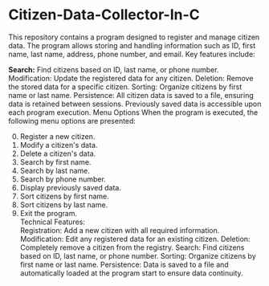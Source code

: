 # Citizen-Data-Collector-In-C
This repository contains a program designed to register and manage citizen data. The program allows storing and handling information such as ID, first name, last name, address, phone number, and email.
Key features include:

<b>Search:</b> Find citizens based on ID, last name, or phone number.
Modification: Update the registered data for any citizen.
Deletion: Remove the stored data for a specific citizen.
Sorting: Organize citizens by first name or last name.
Persistence: All citizen data is saved to a file, ensuring data is retained between sessions. Previously saved data is accessible upon each program execution.
Menu Options
When the program is executed, the following menu options are presented:

0. Register a new citizen.
1. Modify a citizen's data.
2. Delete a citizen's data.
3. Search by first name.
4. Search by last name.
5. Search by phone number.
6. Display previously saved data.
7. Sort citizens by first name.
8. Sort citizens by last name.
9. Exit the program.<br>
Technical Features:<br>
Registration: Add a new citizen with all required information.
Modification: Edit any registered data for an existing citizen.
Deletion: Completely remove a citizen from the registry.
Search: Find citizens based on ID, last name, or phone number.
Sorting: Organize citizens by first name or last name.
Persistence: Data is saved to a file and automatically loaded at the program start to ensure data continuity.
